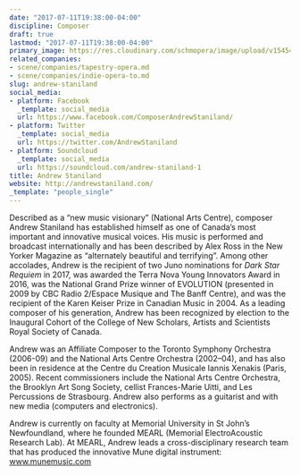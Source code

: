 ```yaml
---
date: "2017-07-11T19:38:00-04:00"
discipline: Composer
draft: true
lastmod: "2017-07-11T19:38:00-04:00"
primary_image: https://res.cloudinary.com/schmopera/image/upload/v1545409169/media/webhook-uploads/1499816238906/2017-07-08---Andrew-Staniland.jpg.jpg
related_companies:
- scene/companies/tapestry-opera.md
- scene/companies/indie-opera-to.md
slug: andrew-staniland
social_media:
- platform: Facebook
  _template: social_media
  url: https://www.facebook.com/ComposerAndrewStaniland/
- platform: Twitter
  _template: social_media
  url: https://twitter.com/AndrewStaniland
- platform: Soundcloud
  _template: social_media
  url: https://soundcloud.com/andrew-staniland-1
title: Andrew Staniland
website: http://andrewstaniland.com/
_template: "people_single"
---
```


Described as a “new music visionary” (National Arts Centre), composer Andrew Staniland has established himself as one of Canada’s most important and innovative musical voices. His music is performed and broadcast internationally and has been described by Alex Ross in the New Yorker Magazine as “alternately beautiful and terrifying”.  Among other accolades, Andrew is the recipient of two Juno nominations for *Dark Star Requiem* in 2017, was awarded the Terra Nova Young Innovators Award in 2016, was the National Grand Prize winner of EVOLUTION (presented in 2009 by CBC Radio 2/Espace Musique and The Banff Centre), and was the recipient of the Karen Keiser Prize in Canadian Music in 2004. As a leading composer of his generation, Andrew has been recognized by election to the Inaugural Cohort of the College of New Scholars, Artists and Scientists Royal Society of Canada.

Andrew was an Affiliate Composer to the Toronto Symphony Orchestra (2006-09) and the National Arts Centre Orchestra (2002–04), and has also been in residence at the Centre du Creation Musicale Iannis Xenakis (Paris, 2005).  Recent commissioners include the National Arts Centre Orchestra, the Brooklyn Art Song Society, cellist Frances-Marie Uitti, and Les Percussions de Strasbourg. Andrew also performs as a guitarist and with new media (computers and electronics). 

Andrew is currently on faculty at Memorial University in St John’s Newfoundland, where he founded MEARL (Memorial ElectroAcoustic Research Lab). At MEARL, Andrew leads a cross-disciplinary research team that has produced the innovative Mune digital instrument: www.munemusic.com
